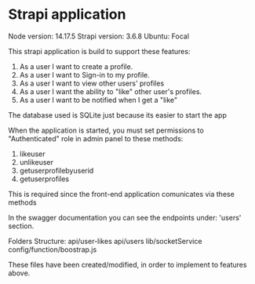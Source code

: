 # Strapi application

Node version: 14.17.5
Strapi version: 3.6.8
Ubuntu: Focal

This strapi application is build to support these features:

1. As a user I want to create a profile. 
2. As a user I want to Sign-in to my profile. 
3. As a user I want to view other users' profiles 
4. As a user I want the ability to "like" other user's profiles. 
5. As a user I want to be notified when I get a "like"


The database used is SQLite just because its easier to start the app

When the application is started, you must set permissions to "Authenticated" role in admin panel to these methods:
1. likeuser
2. unlikeuser
3. getuserprofilebyuserid
4. getuserprofiles

This is required since the front-end application comunicates via these methods

In the swagger documentation you can see the endpoints under: 'users' section.

Folders Structure:
api/user-likes
api/users
lib/socketService
config/function/boostrap.js

These files have been created/modified, in order to implement to features above.
